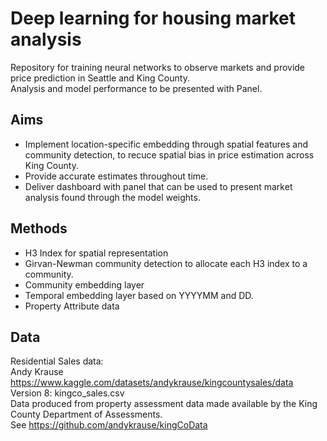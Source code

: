 # Deep learning for housing market analysis

Repository for training neural networks to observe markets and provide price prediction in Seattle and King County.\
Analysis and model performance to be presented with Panel.

## Aims
* Implement location-specific embedding through spatial features and community detection, to recuce spatial bias in price estimation across King County.
* Provide accurate estimates throughout time.
* Deliver dashboard with panel that can be used to present market analysis found through the model weights.

## Methods
* H3 Index for spatial representation
* Girvan-Newman community detection to allocate each H3 index to a community.
* Community embedding layer
* Temporal embedding layer based on YYYYMM and DD.
* Property Attribute data


## Data
Residential Sales data:\
Andy Krause https://www.kaggle.com/datasets/andykrause/kingcountysales/data Version 8: kingco_sales.csv\
Data produced from property assessment data made available by the King County Department of Assessments.\
See https://github.com/andykrause/kingCoData
